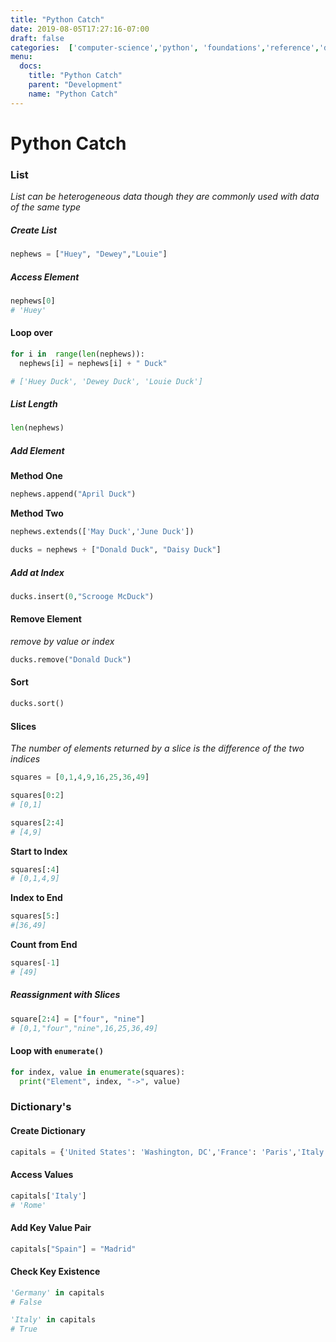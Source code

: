 ```yaml
---
title: "Python Catch"
date: 2019-08-05T17:27:16-07:00
draft: false
categories:  ['computer-science','python', 'foundations','reference','development']
menu:
  docs:
    title: "Python Catch"
    parent: "Development"
    name: "Python Catch"
---
```


# Python Catch 

### List 

*List can be heterogeneous data though they are commonly used with data of the same type*

##### Create List

```python 
nephews = ["Huey", "Dewey","Louie"]
```

##### Access Element 

```python 
nephews[0]
# 'Huey'
```

#### Loop over

```python
for i in  range(len(nephews)):
  nephews[i] = nephews[i] + " Duck"

# ['Huey Duck', 'Dewey Duck', 'Louie Duck']
```

##### List Length
```python
len(nephews)
```

##### Add Element 
__Method One__
```python 
nephews.append("April Duck")
```

__Method Two__
```python
nephews.extends(['May Duck','June Duck'])
```

```python
ducks = nephews + ["Donald Duck", "Daisy Duck"]
```

##### Add at Index 
```python 
ducks.insert(0,"Scrooge McDuck")
```

#### Remove Element
*remove by value or index*

```python 
ducks.remove("Donald Duck")
```

#### Sort 

```python
ducks.sort()
```

#### Slices 

*The number of elements returned by a slice is the difference of the two indices*

```python 
squares = [0,1,4,9,16,25,36,49]
```

```python
squares[0:2]
# [0,1]
```

```python
squares[2:4]
# [4,9]
```

__Start to Index__

```python 
squares[:4]
# [0,1,4,9]
```

__Index to End__

```python 
squares[5:]
#[36,49]
```

__Count from End__

```python 
squares[-1]
# [49]
```

##### Reassignment with Slices 

```python 
square[2:4] = ["four", "nine"]
# [0,1,"four","nine",16,25,36,49]
```

#### Loop with  ```enumerate()```

```python 
for index, value in enumerate(squares):
  print("Element", index, "->", value)
```

### Dictionary's

#### Create Dictionary

```python 
capitals = {'United States': 'Washington, DC','France': 'Paris','Italy': 'Rome'}
```

#### Access Values 

```python 
capitals['Italy']
# 'Rome'
```

#### Add Key Value Pair

```python  
capitals["Spain"] = "Madrid"
```

####  Check Key Existence 

```python 
'Germany' in capitals
# False

'Italy' in capitals
# True
```

